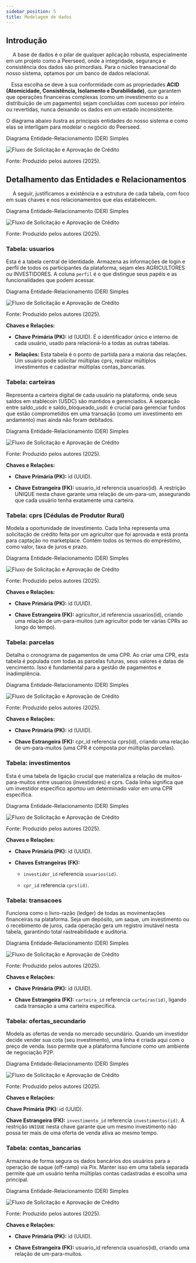 ```yaml
---
sidebar_position: 5
title: Modelagem de dados
---
```


## Introdução

&emsp; A base de dados é o pilar de qualquer aplicação robusta, especialmente em um projeto como a Peerseed, onde a integridade, segurança e consistência dos dados são primordiais. Para o núcleo transacional do nosso sistema, optamos por um banco de dados relacional.

&emsp;Essa escolha se deve à sua conformidade com as propriedades **ACID (Atomicidade, Consistência, Isolamento e Durabilidade)**, que garantem que operações financeiras complexas (como um investimento ou a distribuição de um pagamento) sejam concluídas com sucesso por inteiro ou revertidas, nunca deixando os dados em um estado inconsistente.

O diagrama abaixo ilustra as principais entidades do nosso sistema e como elas se interligam para modelar o negócio do Peerseed.

<p style={{textAlign: 'center'}}> Diagrama Entidade-Relacionamento (DER) Simples</p>
<div style={{margin: 15}}>
  <div style={{textAlign: 'center'}}>
        <img src={require("../../static/img/diagrama_entidade_relacionamento_simples.png").default} style={{width: 800}} alt="Fluxo de Solicitação e Aprovação de Crédito" />
        <br/>
    </div>
</div>
<p style={{textAlign: 'center'}}> Fonte: Produzido pelos autores (2025).</p>

## Detalhamento das Entidades e Relacionamentos

&emsp; A seguir, justificamos a existência e a estrutura de cada tabela, com foco em suas chaves e nos relacionamentos que elas estabelecem.

<p style={{textAlign: 'center'}}> Diagrama Entidade-Relacionamento (DER) Simples</p>
<div style={{margin: 15}}>
  <div style={{textAlign: 'center'}}>
        <img src={require("../../static/img/diagrama_entidade_relacionamento.png").default} style={{width: 800}} alt="Fluxo de Solicitação e Aprovação de Crédito" />
        <br/>
    </div>
</div>
<p style={{textAlign: 'center'}}> Fonte: Produzido pelos autores (2025).</p>

### Tabela: usuarios

Esta é a tabela central de identidade. Armazena as informações de login e perfil de todos os participantes da plataforma, sejam eles AGRICULTORES ou INVESTIDORES. A coluna `perfil` é o que distingue seus papéis e as funcionalidades que podem acessar.

<p style={{textAlign: 'center'}}> Diagrama Entidade-Relacionamento (DER) Simples</p>
<div style={{margin: 15}}>
  <div style={{textAlign: 'center'}}>
        <img src={require("../../static/img/tabela_user_diagrama.png").default} style={{width: 800}} alt="Fluxo de Solicitação e Aprovação de Crédito" />
        <br/>
    </div>
</div>
<p style={{textAlign: 'center'}}> Fonte: Produzido pelos autores (2025).</p>

**Chaves e Relações:**

- **Chave Primária (PK):** id (UUID). É o identificador único e interno de cada usuário, usado para relacioná-lo a todas as outras tabelas.

- **Relações:** Esta tabela é o ponto de partida para a maioria das relações. Um usuário pode solicitar múltiplas cprs, realizar múltiplos investimentos e cadastrar múltiplas contas_bancarias.

### Tabela: carteiras

Representa a carteira digital de cada usuário na plataforma, onde seus saldos em stablecoin (USDC) são mantidos e gerenciados. A separação entre saldo_usdc e saldo_bloqueado_usdc é crucial para gerenciar fundos que estão comprometidos em uma transação (como um investimento em andamento) mas ainda não foram debitados.

<p style={{textAlign: 'center'}}> Diagrama Entidade-Relacionamento (DER) Simples</p>
<div style={{margin: 15}}>
  <div style={{textAlign: 'center'}}>
        <img src={require("../../static/img/tabela_carteiras_diagrama.png").default} style={{width: 800}} alt="Fluxo de Solicitação e Aprovação de Crédito" />
        <br/>
    </div>
</div>
<p style={{textAlign: 'center'}}> Fonte: Produzido pelos autores (2025).</p>

**Chaves e Relações:**

 - **Chave Primária (PK):** id (UUID).

- **Chave Estrangeira (FK):** usuario_id referencia usuarios(id). A restrição UNIQUE nesta chave garante uma relação de um-para-um, assegurando que cada usuário tenha exatamente uma carteira.

### Tabela: cprs (Cédulas de Produtor Rural)

Modela a oportunidade de investimento. Cada linha representa uma solicitação de crédito feita por um agricultor que foi aprovada e está pronta para captação no marketplace. Contém todos os termos do empréstimo, como valor, taxa de juros e prazo.

<p style={{textAlign: 'center'}}> Diagrama Entidade-Relacionamento (DER) Simples</p>
<div style={{margin: 15}}>
  <div style={{textAlign: 'center'}}>
        <img src={require("../../static/img/tabela_cprs_diagrama.png").default} style={{width: 800}} alt="Fluxo de Solicitação e Aprovação de Crédito" />
        <br/>
    </div>
</div>
<p style={{textAlign: 'center'}}> Fonte: Produzido pelos autores (2025).</p>

**Chaves e Relações:**

- **Chave Primária (PK):** id (UUID).

- **Chave Estrangeira (FK):** agricultor_id referencia usuarios(id), criando uma relação de um-para-muitos (um agricultor pode ter várias CPRs ao longo do tempo).

### Tabela: parcelas
Detalha o cronograma de pagamentos de uma CPR. Ao criar uma CPR, esta tabela é populada com todas as parcelas futuras, seus valores e datas de vencimento. Isso é fundamental para a gestão de pagamentos e inadimplência.

<p style={{textAlign: 'center'}}> Diagrama Entidade-Relacionamento (DER) Simples</p>
<div style={{margin: 15}}>
  <div style={{textAlign: 'center'}}>
        <img src={require("../../static/img/tabela_parcelas_diagrama.png").default} style={{width: 800}} alt="Fluxo de Solicitação e Aprovação de Crédito" />
        <br/>
    </div>
</div>
<p style={{textAlign: 'center'}}> Fonte: Produzido pelos autores (2025).</p>

**Chaves e Relações:**

- **Chave Primária (PK):** id (UUID).

- **Chave Estrangeira (FK):** cpr_id referencia cprs(id), criando uma relação de um-para-muitos (uma CPR é composta por múltiplas parcelas).

### Tabela: investimentos

Esta é uma tabela de ligação crucial que materializa a relação de muitos-para-muitos entre usuarios (investidores) e cprs. Cada linha significa que um investidor específico aportou um determinado valor em uma CPR específica.

<p style={{textAlign: 'center'}}> Diagrama Entidade-Relacionamento (DER) Simples</p>
<div style={{margin: 15}}>
  <div style={{textAlign: 'center'}}>
        <img src={require("../../static/img/tabela_investimentos_diagrama.png").default} style={{width: 800}} alt="Fluxo de Solicitação e Aprovação de Crédito" />
        <br/>
    </div>
</div>
<p style={{textAlign: 'center'}}> Fonte: Produzido pelos autores (2025).</p>

**Chaves e Relações:**

- **Chave Primária (PK):** id (UUID).

- **Chaves Estrangeiras (FK):**

    - `investidor_id` referencia `usuarios(id)`.

    - `cpr_id` referencia `cprs(id)`.

### Tabela: transacoes
Funciona como o livro-razão (ledger) de todas as movimentações financeiras na plataforma. Seja um depósito, um saque, um investimento ou o recebimento de juros, cada operação gera um registro imutável nesta tabela, garantindo total rastreabilidade e auditoria.

<p style={{textAlign: 'center'}}> Diagrama Entidade-Relacionamento (DER) Simples</p>
<div style={{margin: 15}}>
  <div style={{textAlign: 'center'}}>
        <img src={require("../../static/img/tabela_transacoes_diagrama.png").default} style={{width: 800}} alt="Fluxo de Solicitação e Aprovação de Crédito" />
        <br/>
    </div>
</div>
<p style={{textAlign: 'center'}}> Fonte: Produzido pelos autores (2025).</p>

**Chaves e Relações:**

- **Chave Primária (PK):** id (UUID).

- **Chave Estrangeira (FK):** `carteira_id` referencia `carteiras(id)`, ligando cada transação a uma carteira específica.

### Tabela: ofertas_secundario
Modela as ofertas de venda no mercado secundário. Quando um investidor decide vender sua cota (seu investimento), uma linha é criada aqui com o preço de venda. Isso permite que a plataforma funcione como um ambiente de negociação P2P.

<p style={{textAlign: 'center'}}> Diagrama Entidade-Relacionamento (DER) Simples</p>
<div style={{margin: 15}}>
  <div style={{textAlign: 'center'}}>
        <img src={require("../../static/img/tabela_ofertas_secun_diagrama.png").default} style={{width: 800}} alt="Fluxo de Solicitação e Aprovação de Crédito" />
        <br/>
    </div>
</div>
<p style={{textAlign: 'center'}}> Fonte: Produzido pelos autores (2025).</p>

**Chaves e Relações:**

**Chave Primária (PK):** id (UUID).

**Chave Estrangeira (FK):** `investimento_id` referencia `investimentos(id)`. A restrição `UNIQUE` nesta chave garante que um mesmo investimento não possa ter mais de uma oferta de venda ativa ao mesmo tempo.

### Tabela: contas_bancarias
Armazena de forma segura os dados bancários dos usuários para a operação de saque (off-ramp) via Pix. Manter isso em uma tabela separada permite que um usuário tenha múltiplas contas cadastradas e escolha uma principal.

<p style={{textAlign: 'center'}}> Diagrama Entidade-Relacionamento (DER) Simples</p>
<div style={{margin: 15}}>
  <div style={{textAlign: 'center'}}>
        <img src={require("../../static/img/tabela_contas_banc_diagrama.png").default} style={{width: 800}} alt="Fluxo de Solicitação e Aprovação de Crédito" />
        <br/>
    </div>
</div>
<p style={{textAlign: 'center'}}> Fonte: Produzido pelos autores (2025).</p>

**Chaves e Relações:**

- **Chave Primária (PK):** id (UUID).

 - **Chave Estrangeira (FK):** usuario_id referencia usuarios(id), criando uma relação de um-para-muitos.